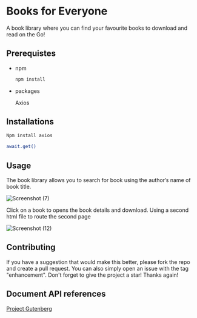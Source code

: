 ﻿# Books for Everyone

A book library where you can find your favourite books to download and read on the Go!

## Prerequistes

* npm
  
  ```sh
  npm install
  ```

- packages
  
  Axios

## Installations

  ```sh
Npm install axios
  ```

```sh
await.get()
```

## Usage

The book library allows you to search for book using the author’s name of book title.

![Screenshot (7)](https://github.com/user-attachments/assets/1e4d28bd-03e4-4696-86ac-569a7dca5471)


Click on a book to opens the book details and download. Using a second html file to route the second page

![Screenshot (12)](https://github.com/user-attachments/assets/a1b12e5c-3e78-4596-bf6e-11a80cd92873)

## Contributing

If you have a suggestion that would make this better, please fork the repo and create a pull request. You can also simply open an issue with the tag "enhancement". Don't forget to give the project a star! Thanks again!

## Document API references

[Project Gutenberg](https://gutendex.com/books/)
